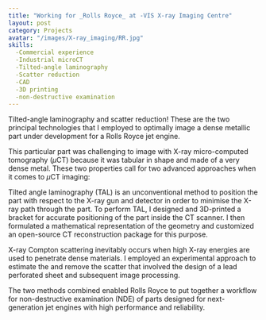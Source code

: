 ```yaml
---
title: "Working for _Rolls Royce_ at -VIS X-ray Imaging Centre"
layout: post
category: Projects
avatar: "/images/X-ray_imaging/RR.jpg"
skills:
  -Commercial experience
  -Industrial microCT
  -Tilted-angle laminography
  -Scatter reduction
  -CAD
  -3D printing
  -non-destructive examination
---
```


Tilted-angle laminography and scatter reduction! These are the two principal technologies that I employed to optimally image a dense metallic part under development for a Rolls Royce jet engine.

This particular part was challenging to image with X-ray micro-computed tomography ($\mu$CT) because it was tabular in shape and made of a very dense metal. These two properties call for two advanced approaches when it comes to $\mu$CT imaging:

Tilted angle laminography (TAL) is an unconventional method to position the part with respect to the X-ray gun and detector in order to minimise the X-ray path through the part. To perform TAL, I designed and 3D-printed a bracket for accurate positioning of the part inside the CT scanner. I then formulated a mathematical representation of the geometry and customized an open-source CT reconstruction package for this purpose.

X-ray Compton scattering inevitably occurs when high X-ray energies are used to penetrate dense materials. I employed an experimental approach to estimate the and remove the scatter that involved the design of a lead perforated sheet and subsequent image processing.

The two methods combined enabled Rolls Royce to put together a workflow for non-destructive examination (NDE) of parts designed for next-generation jet engines with high performance and reliability.

